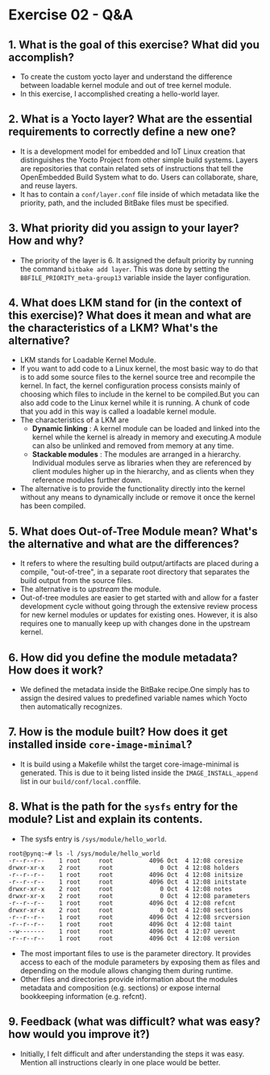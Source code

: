 # Exercise 02 - Q&A

## 1. What is the goal of this exercise? What did you accomplish?
- To create the custom yocto layer and understand the difference between loadable kernel module and out of tree kernel module.
- In this exercise, I accomplished creating a hello-world layer.

## 2. What is a Yocto layer? What are the essential requirements to correctly define a new one?
-  It is a development model for embedded and IoT Linux creation that distinguishes the Yocto Project from other simple build systems. Layers are repositories that contain related sets of instructions that tell the OpenEmbedded Build System what to do. Users can collaborate, share, and reuse layers.
- It has to contain a `conf/layer.conf` file inside of which metadata like the priority, path, and the included BitBake files must be specified.

## 3. What priority did you assign to your layer? How and why?
- The priority of the layer is 6. It assigned the default priority by running the command `bitbake add layer`. This was done by setting the `BBFILE_PRIORITY_meta-group13` variable inside the layer configuration.

## 4. What does LKM stand for (in the context of this exercise)? What does it mean and what are the characteristics of a LKM? What's the alternative?
- LKM stands for Loadable Kernel Module.
- If you want to add code to a Linux kernel, the most basic way to do that is to add some source files to the kernel source tree and recompile the kernel. In fact, the kernel configuration process consists mainly of choosing which files to include in the kernel to be compiled.But you can also add code to the Linux kernel while it is running. A chunk of code that you add in this way is called a loadable kernel module.
- The characteristics of a LKM are
    - **Dynamic linking** : A kernel module can be loaded and linked into the kernel while the kernel is already in memory and executing.A module can also be unlinked and removed from memory at any time.
    - **Stackable modules** : The modules are arranged in a hierarchy. Individual modules serve as libraries when they are referenced by client modules higher up in the hierarchy, and as clients when they reference modules further down.
- The alternative is to provide the functionality directly into the kernel without any means to dynamically include or remove it once the kernel has been compiled.

## 5. What does Out-of-Tree Module mean? What's the alternative and what are the differences?
- It refers to where the resulting build output/artifacts are placed during a compile, "out-of-tree", in a separate root directory that separates the build output from the source files.
- The alternative is to *upstream* the module.
- Out-of-tree modules are easier to get started with and allow for a faster development cycle without going through the extensive review process for new kernel modules or updates for existing ones. However, it is also requires one to manually keep up with changes done in the upstream kernel.

## 6. How did you define the module metadata? How does it work?
- We defined the metadata inside the BitBake recipe.One simply has to assign the desired values to predefined variable names which Yocto then automatically recognizes.

## 7. How is the module built? How does it get installed inside `core-image-minimal`?
-  It is build using a Makefile whilst the target core-image-minimal is generated. This is due to it being listed inside the `IMAGE_INSTALL_append` list in our `build/conf/local.conf`file.

## 8. What is the path for the `sysfs` entry for the module? List and explain its contents.
- The sysfs entry is `/sys/module/hello_world`.
```
root@pynq:~# ls -l /sys/module/hello_world
-r--r--r--    1 root     root          4096 Oct  4 12:08 coresize
drwxr-xr-x    2 root     root             0 Oct  4 12:08 holders
-r--r--r--    1 root     root          4096 Oct  4 12:08 initsize
-r--r--r--    1 root     root          4096 Oct  4 12:08 initstate
drwxr-xr-x    2 root     root             0 Oct  4 12:08 notes
drwxr-xr-x    2 root     root             0 Oct  4 12:08 parameters
-r--r--r--    1 root     root          4096 Oct  4 12:08 refcnt
drwxr-xr-x    2 root     root             0 Oct  4 12:08 sections
-r--r--r--    1 root     root          4096 Oct  4 12:08 srcversion
-r--r--r--    1 root     root          4096 Oct  4 12:08 taint
--w-------    1 root     root          4096 Oct  4 12:07 uevent
-r--r--r--    1 root     root          4096 Oct  4 12:08 version

```
- The most important files to use is the parameter directory. It provides access to each of the module parameters by exposing them as files and depending on the module allows changing them during runtime.
- Other files and directories provide information about the modules metadata and composition (e.g. sections) or expose internal bookkeeping information (e.g. refcnt).

## 9. Feedback (what was difficult? what was easy? how would you improve it?)
- Initially, I felt difficult and after understanding the steps it was easy. Mention all instructions clearly in one place would be better.
